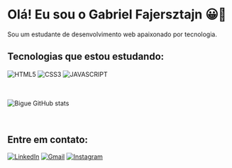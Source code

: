 

# Olá! Eu sou o Gabriel Fajersztajn 😀👋

Sou um estudante de desenvolvimento web apaixonado por tecnologia.

## Tecnologias que estou estudando:
<div style ="display: inline_block">
<img align="center" alt="HTML5" src="https://img.shields.io/badge/HTML5-E34F26?style=for-the-badge&logo=html5&logoColor=white" />
<img align="center" alt="CSS3" src="https://img.shields.io/badge/CSS3-1572B6?style=for-the-badge&logo=css3&logoColor=white" />
<img align="center" alt="JAVASCRIPT" src="https://img.shields.io/badge/JavaScript-F7DF1E?style=for-the-badge&logo=javascript&logoColor=black" />
</div>

<br/>
<br/>

![Bigue GitHub stats](https://github-readme-stats.vercel.app/api?username=bigue&show_icons=true&theme=dracula)

<br/>


## Entre em contato:
[![LinkedIn](https://img.shields.io/badge/LinkedIn-0077B5?style=for-the-badge&logo=linkedin&logoColor=white)](https://www.linkedin.com/in/gabriel-fajersztajn/)
[![Gmail](https://img.shields.io/badge/Gmail-D14836?style=for-the-badge&logo=gmail&logoColor=white)](mailto:gabriel.fa92@gmail.com)
[![Instagram](https://img.shields.io/badge/Instagram-E4405F?style=for-the-badge&logo=instagram&logoColor=white)](https://www.instagram.com/bigueee/)
